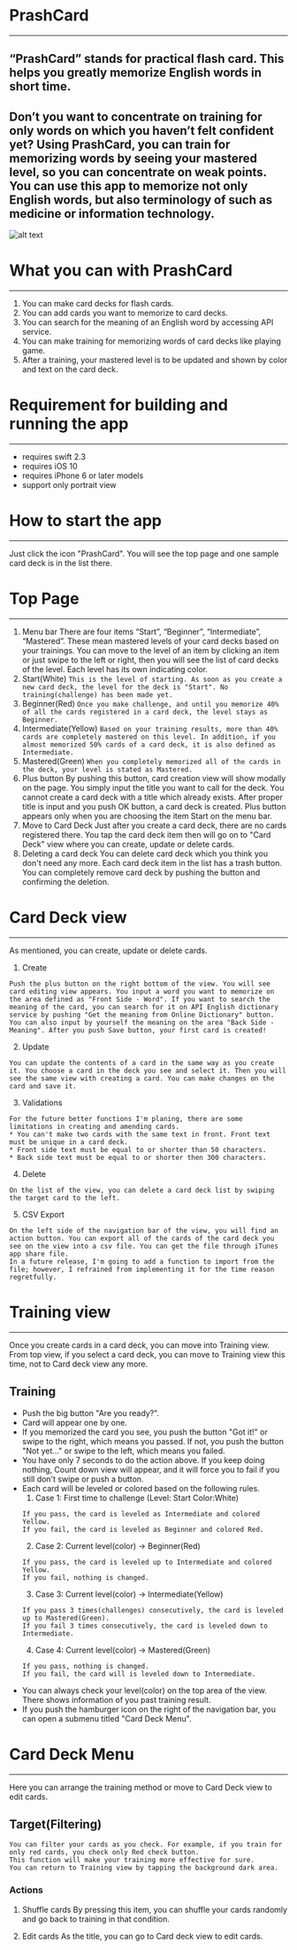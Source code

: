 
# PrashCard
---
## “PrashCard” stands for practical flash card. This helps you greatly memorize English words in short time.
Don’t you want to concentrate on training for only words on which you haven’t felt confident yet? Using PrashCard, you can train for memorizing words by seeing your mastered level, so you can concentrate on weak points. You can use this app to memorize not only English words, but also terminology of such as medicine or information technology.
---
![alt text](./prash_card.gif "Logo Title Text 1")
# What you can with PrashCard
---
1. You can make card decks for flash cards.
2. You can add cards you want to memorize to card decks.
3. You can search for the meaning of an English word by accessing API service.
4. You can make training for memorizing words of card decks like playing game.
5. After a training, your mastered level is to be updated and shown by color and text on the card deck.

# Requirement for building and running the app
---
- requires swift 2.3
- requires iOS 10
- requires iPhone 6 or later models
- support only portrait view

# How to start the app
---
Just click the icon "PrashCard". You will see the top page and one sample card deck is in the list there.

# Top Page
---
1. Menu bar
  There are four items “Start”, “Beginner”, “Intermediate”, “Mastered”. These mean mastered levels of your card decks based on your trainings.
  You can move to the level of an item by clicking an item or just swipe to the left or right, then you will see the list of card decks of the level.
  Each level has its own indicating color.
  1. Start(White)
    ```
    This is the level of starting. As soon as you create a new card deck, the level for the deck is "Start". No training(challenge) has been made yet.
    ```
  2. Beginner(Red)
    ```
    Once you make challenge, and until you memorize 40% of all the cards registered in a card deck, the level stays as Beginner.
    ```
  3. Intermediate(Yellow)
    ```
    Based on your training results, more than 40% cards are completely mastered on this level. In addition, if you almost memorized 50% cards of a card deck, it is also defined as Intermediate.
    ```
  4. Mastered(Green)
    ```
    When you completely memorized all of the cards in the deck, your level is stated as Mastered.
    ```
2. Plus button
  By pushing this button, card creation view will show modally on the page. You simply input the title you want to call for the deck. You cannot create a card deck with a title which already exists.
  After proper title is input and you push OK button, a card deck is created.
  Plus button appears only when you are choosing the item Start on the menu bar.
3. Move to Card Deck
  Just after you create a card deck, there are no cards registered there. You tap the card deck item then will go on to "Card Deck" view where you can create, update or delete cards.
4. Deleting a card deck
  You can delete card deck which you think you don't need any more. Each card deck item in the list has a trash button. You can completely remove card deck by pushing the button and confirming the deletion.

# Card Deck view
---
As mentioned, you can create, update or delete cards.
1. Create
  ```
  Push the plus button on the right bottom of the view. You will see card editing view appears. You input a word you want to memorize on the area defined as "Front Side - Word". If you want to search the meaning of the card, you can search for it on API English dictionary service by pushing "Get the meaning from Online Dictionary" button. You can also input by yourself the meaning on the area "Back Side - Meaning". After you push Save button, your first card is created!
  ```

2. Update
  ```
  You can update the contents of a card in the same way as you create it. You choose a card in the deck you see and select it. Then you will see the same view with creating a card. You can make changes on the card and save it.
  ```
3. Validations
  ```
  For the future better functions I'm planing, there are some limitations in creating and amending cards.
  * You can't make two cards with the same text in front. Front text must be unique in a card deck.
  * Front side text must be equal to or shorter than 50 characters.
  * Back side text must be equal to or shorter then 300 characters.
  ```
4. Delete
  ```
  On the list of the view, you can delete a card deck list by swiping the target card to the left.   
  ```
5. CSV Export
  ```
  On the left side of the navigation bar of the view, you will find an action button. You can export all of the cards of the card deck you see on the view into a csv file. You can get the file through iTunes app share file.
  In a future release, I'm going to add a function to import from the file; however, I refrained from implementing it for the time reason regretfully.
  ```
# Training view
---
Once you create cards in a card deck, you can move into Training view. From top view, if you select a card deck, you can move to Training view this time, not to
Card deck view any more.
## Training
- Push the big button "Are you ready?".
- Card will appear one by one.
- If you memorized the card you see, you push the button "Got it!" or swipe to the right, which means you passed. If not, you push the button "Not yet..." or swipe to the left, which means you failed.
- You have only 7 seconds to do the action above. If you keep doing nothing, Count down view will appear, and it will force you to fail if you still don't swipe or push a button.
- Each card will be leveled or colored based on the following rules.
  1. Case 1: First time to challenge (Level: Start Color:White)
    ```
    If you pass, the card is leveled as Intermediate and colored Yellow.
    If you fail, the card is leveled as Beginner and colored Red.
    ```
  2. Case 2: Current level(color) -> Beginner(Red)
    ```
    If you pass, the card is leveled up to Intermediate and colored Yellow.
    If you fail, nothing is changed.
    ```
  3. Case 3: Current level(color) -> Intermediate(Yellow)
    ```
    If you pass 3 times(challenges) consecutively, the card is leveled up to Mastered(Green).
    If you fail 3 times consecutively, the card is leveled down to Intermediate.
    ```
  4. Case 4: Current level(color) -> Mastered(Green)
    ```
    If you pass, nothing is changed.
    If you fail, the card will is leveled down to Intermediate.
    ```
- You can always check your level(color) on the top area of the view. There shows information of you past training result.
- If you push the hamburger icon on the right of the navigation bar, you can open a submenu titled "Card Deck Menu".

# Card Deck Menu
---
Here you can arrange the training method or move to Card Deck view to edit cards.
## Target(Filtering)
```
You can filter your cards as you check. For example, if you train for only red cards, you check only Red check button.
This function will make your training more effective for sure.
You can return to Training view by tapping the background dark area.
```
### Actions
1. Shuffle cards
  By pressing this item, you can shuffle your cards randomly and go back to training in that condition.

2. Edit cards
  As the title, you can go to Card deck view to edit cards.
